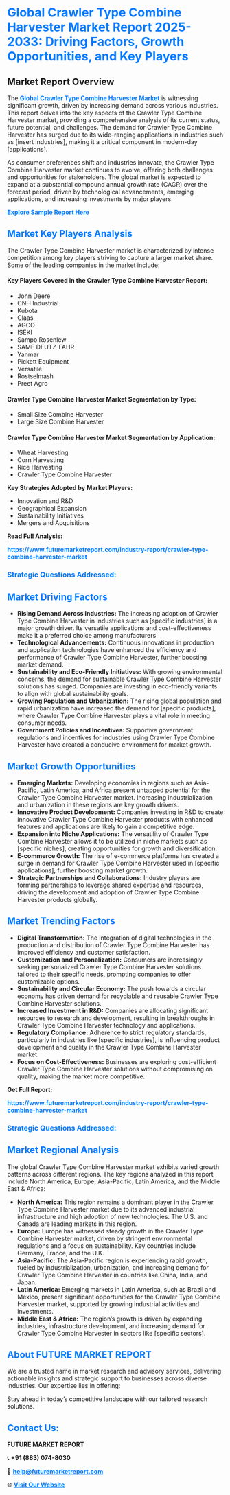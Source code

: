 <h1 style="color: #007BFF;">Global Crawler Type Combine Harvester Market Report 2025-2033: Driving Factors, Growth Opportunities, and Key Players</h1>

<section id="overview">
<h2>Market Report Overview</h2>
<p>The <a href="https://www.futuremarketreport.com/industry-report/crawler-type-combine-harvester-market" style="color: #007BFF; text-decoration: none;"><strong>Global Crawler Type Combine Harvester Market</strong></a> is witnessing significant growth, driven by increasing demand across various industries. This report delves into the key aspects of the Crawler Type Combine Harvester market, providing a comprehensive analysis of its current status, future potential, and challenges. The demand for Crawler Type Combine Harvester has surged due to its wide-ranging applications in industries such as [insert industries], making it a critical component in modern-day [applications].</p>
<p>As consumer preferences shift and industries innovate, the Crawler Type Combine Harvester market continues to evolve, offering both challenges and opportunities for stakeholders. The global market is expected to expand at a substantial compound annual growth rate (CAGR) over the forecast period, driven by technological advancements, emerging applications, and increasing investments by major players.</p>
</section>

<section id="overview">
<p><a href="https://www.futuremarketreport.com/request-sample/reportId=112774" style="color: #007BFF; text-decoration: none;"><strong>Explore Sample Report Here</strong></a></p>
</section>

<section id="key-players">
<h2 style="color: #007BFF;">Market Key Players Analysis</h2>
<p>The Crawler Type Combine Harvester market is characterized by intense competition among key players striving to capture a larger market share. Some of the leading companies in the market include:</p>
<h4>Key Players Covered in the Crawler Type Combine Harvester Report:</h4>
<ul><li>John Deere</li><li>CNH Industrial</li><li>Kubota</li><li>Claas</li><li>AGCO</li><li>ISEKI</li><li>Sampo Rosenlew</li><li>SAME DEUTZ-FAHR</li><li>Yanmar</li><li>Pickett Equipment</li><li>Versatile</li><li>Rostselmash</li><li>Preet Agro</li></ul>
<h4>Crawler Type Combine Harvester Market Segmentation by Type:</h4>
<ul><li>Small Size Combine Harvester</li><li>Large Size Combine Harvester</li></ul>

<h4>Crawler Type Combine Harvester Market Segmentation by Application:</h4>
<ul><li>Wheat Harvesting</li><li>Corn Harvesting</li><li>Rice Harvesting</li><li>Crawler Type Combine Harvester</li></ul>
<p><strong>Key Strategies Adopted by Market Players:</strong></p>
<ul>
<li>Innovation and R&D</li>
<li>Geographical Expansion</li>
<li>Sustainability Initiatives</li>
<li>Mergers and Acquisitions</li>
</ul>
</section>

<section>
<p><strong>Read Full Analysis: </strong></p><a href="https://www.futuremarketreport.com/industry-report/crawler-type-combine-harvester-market" style="color: #007BFF; text-decoration: none;"><strong>https://www.futuremarketreport.com/industry-report/crawler-type-combine-harvester-market</strong></a>
<h3 style="color: #007BFF;">Strategic Questions Addressed:</h3>
</section>

<section id="driving-factors">
<h2 style="color: #007BFF;">Market Driving Factors</h2>
<ul>
<li><strong>Rising Demand Across Industries:</strong> The increasing adoption of Crawler Type Combine Harvester in industries such as [specific industries] is a major growth driver. Its versatile applications and cost-effectiveness make it a preferred choice among manufacturers.</li>
<li><strong>Technological Advancements:</strong> Continuous innovations in production and application technologies have enhanced the efficiency and performance of Crawler Type Combine Harvester, further boosting market demand.</li>
<li><strong>Sustainability and Eco-Friendly Initiatives:</strong> With growing environmental concerns, the demand for sustainable Crawler Type Combine Harvester solutions has surged. Companies are investing in eco-friendly variants to align with global sustainability goals.</li>
<li><strong>Growing Population and Urbanization:</strong> The rising global population and rapid urbanization have increased the demand for [specific products], where Crawler Type Combine Harvester plays a vital role in meeting consumer needs.</li>
<li><strong>Government Policies and Incentives:</strong> Supportive government regulations and incentives for industries using Crawler Type Combine Harvester have created a conducive environment for market growth.</li>
</ul>
</section>

<section id="growth-opportunities">
<h2 style="color: #007BFF;">Market Growth Opportunities</h2>
<ul>
<li><strong>Emerging Markets:</strong> Developing economies in regions such as Asia-Pacific, Latin America, and Africa present untapped potential for the Crawler Type Combine Harvester market. Increasing industrialization and urbanization in these regions are key growth drivers.</li>
<li><strong>Innovative Product Development:</strong> Companies investing in R&D to create innovative Crawler Type Combine Harvester products with enhanced features and applications are likely to gain a competitive edge.</li>
<li><strong>Expansion into Niche Applications:</strong> The versatility of Crawler Type Combine Harvester allows it to be utilized in niche markets such as [specific niches], creating opportunities for growth and diversification.</li>
<li><strong>E-commerce Growth:</strong> The rise of e-commerce platforms has created a surge in demand for Crawler Type Combine Harvester used in [specific applications], further boosting market growth.</li>
<li><strong>Strategic Partnerships and Collaborations:</strong> Industry players are forming partnerships to leverage shared expertise and resources, driving the development and adoption of Crawler Type Combine Harvester products globally.</li>
</ul>
</section>

<section id="trending-factors">
<h2 style="color: #007BFF;">Market Trending Factors</h2>
<ul>
<li><strong>Digital Transformation:</strong> The integration of digital technologies in the production and distribution of Crawler Type Combine Harvester has improved efficiency and customer satisfaction.</li>
<li><strong>Customization and Personalization:</strong> Consumers are increasingly seeking personalized Crawler Type Combine Harvester solutions tailored to their specific needs, prompting companies to offer customizable options.</li>
<li><strong>Sustainability and Circular Economy:</strong> The push towards a circular economy has driven demand for recyclable and reusable Crawler Type Combine Harvester solutions.</li>
<li><strong>Increased Investment in R&D:</strong> Companies are allocating significant resources to research and development, resulting in breakthroughs in Crawler Type Combine Harvester technology and applications.</li>
<li><strong>Regulatory Compliance:</strong> Adherence to strict regulatory standards, particularly in industries like [specific industries], is influencing product development and quality in the Crawler Type Combine Harvester market.</li>
<li><strong>Focus on Cost-Effectiveness:</strong> Businesses are exploring cost-efficient Crawler Type Combine Harvester solutions without compromising on quality, making the market more competitive.</li>
</ul>
</section>

<section>
<p><strong>Get Full Report: </strong></p><a href="https://www.futuremarketreport.com/industry-report/crawler-type-combine-harvester-market" style="color: #007BFF; text-decoration: none;"><strong>https://www.futuremarketreport.com/industry-report/crawler-type-combine-harvester-market</strong></a>
<h3 style="color: #007BFF;">Strategic Questions Addressed:</h3>
</section>


<section id="regional-analysis">
<h2 style="color: #007BFF;">Market Regional Analysis</h2>
<p>The global Crawler Type Combine Harvester market exhibits varied growth patterns across different regions. The key regions analyzed in this report include North America, Europe, Asia-Pacific, Latin America, and the Middle East & Africa:</p>
<ul>
<li><strong>North America:</strong> This region remains a dominant player in the Crawler Type Combine Harvester market due to its advanced industrial infrastructure and high adoption of new technologies. The U.S. and Canada are leading markets in this region.</li>
<li><strong>Europe:</strong> Europe has witnessed steady growth in the Crawler Type Combine Harvester market, driven by stringent environmental regulations and a focus on sustainability. Key countries include Germany, France, and the U.K.</li>
<li><strong>Asia-Pacific:</strong> The Asia-Pacific region is experiencing rapid growth, fueled by industrialization, urbanization, and increasing demand for Crawler Type Combine Harvester in countries like China, India, and Japan.</li>
<li><strong>Latin America:</strong> Emerging markets in Latin America, such as Brazil and Mexico, present significant opportunities for the Crawler Type Combine Harvester market, supported by growing industrial activities and investments.</li>
<li><strong>Middle East & Africa:</strong> The region’s growth is driven by expanding industries, infrastructure development, and increasing demand for Crawler Type Combine Harvester in sectors like [specific sectors].</li>
</ul>
</section>

<footer>
<h2 style="color: #007BFF;">About FUTURE MARKET REPORT</h2>
<p>We are a trusted name in market research and advisory services, delivering actionable insights and strategic support to businesses across diverse industries. Our expertise lies in offering:</p>

<p>Stay ahead in today’s competitive landscape with our tailored research solutions.</p>

<h2 style="color: #007BFF;">Contact Us:</h2>
<p><strong>FUTURE MARKET REPORT</strong></p>
<p>📞 <strong>+91 (883) 074-8030</strong></p>
<p>📧 <strong><a href="mailto:help@futuremarketreport.com" style="color: #007BFF;">help@futuremarketreport.com</a></strong></p>
<p>🌐 <strong><a href="https://www.futuremarketreport.com/" style="color: #007BFF;">Visit Our Website</a></strong></p>
</footer>